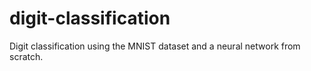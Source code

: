 # digit-classification
Digit classification using the MNIST dataset and a neural network from scratch.
